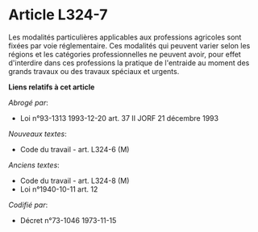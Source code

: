 # Article L324-7

Les modalités particulières applicables aux professions agricoles sont fixées par voie réglementaire. Ces modalités qui
peuvent varier selon les régions et les catégories professionnelles ne peuvent avoir, pour effet d'interdire dans ces
professions la pratique de l'entraide au moment des grands travaux ou des travaux spéciaux et urgents.

**Liens relatifs à cet article**

_Abrogé par_:

  - Loi n°93-1313 1993-12-20 art. 37 II JORF 21 décembre 1993

_Nouveaux textes_:

  - Code du travail - art. L324-6 (M)

_Anciens textes_:

  - Code du travail - art. L324-8 (M)
  - Loi n°1940-10-11 art. 12

_Codifié par_:

  - Décret n°73-1046 1973-11-15
